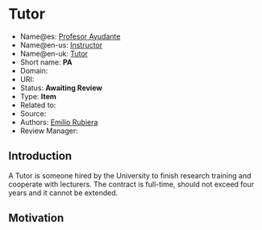 # Tutor

* Name@es: [Profesor Ayudante]()
* Name@en-us: [Instructor]()
* Name@en-uk: [Tutor]()
* Short name:  **PA**
* Domain: 
* URI: 
* Status: **Awaiting Review**
* Type: **Item**
* Related to:
* Source: 
* Authors:  [Emilio Rubiera](https://github.com/spitxa)
* Review Manager: 

## Introduction

A Tutor is someone hired by the University to finish research training and cooperate with lecturers.
The contract is full-time, should not exceed four years and it cannot be extended. 

## Motivation